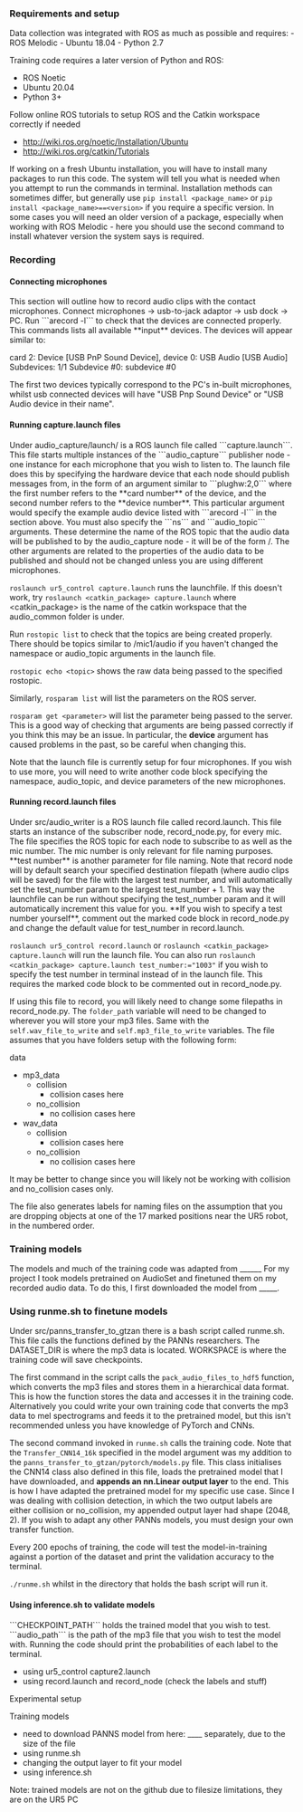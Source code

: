 <h3>Requirements and setup</h3>
Data collection was integrated with ROS as much as possible and requires:
- ROS Melodic 
- Ubuntu 18.04
- Python 2.7

Training code requires a later version of Python and ROS:
- ROS Noetic
- Ubuntu 20.04
- Python 3+

Follow online ROS tutorials to setup ROS and the Catkin workspace correctly if needed
- http://wiki.ros.org/noetic/Installation/Ubuntu
- http://wiki.ros.org/catkin/Tutorials

If working on a fresh Ubuntu installation, you will have to install many packages to run this code. The system will tell you what is needed when 
you attempt to run the commands in terminal. Installation methods can sometimes differ, but generally use
```pip install <package_name>``` or ```pip install <package_name>==<version>``` if you require a specific version. In some cases you will need an 
older version of a package, especially when working with ROS Melodic - here you should use the second command to install whatever version the system says is required. 

<h3>Recording</h3>
<h4> Connecting microphones </h4>
This section will outline how to record audio clips with the contact microphones. Connect microphones -> usb-to-jack adaptor -> usb dock -> PC. 
Run ```arecord -l``` to check that the devices are connected properly. This commands lists all available **input** devices. The devices will appear similar to:

card 2: Device [USB PnP Sound Device], device 0: USB Audio [USB Audio]
  Subdevices: 1/1
  Subdevice #0: subdevice #0

The first two devices typically correspond to the PC's in-built microphones, whilst usb connected devices will have "USB Pnp Sound Device" or "USB Audio device in their name".

<h4> Running capture.launch files </h4>
Under audio_capture/launch/ is a ROS launch file called ```capture.launch```. This file starts multiple instances of the ```audio_capture``` publisher node - one instance for each microphone that you wish to listen to. The launch file does this by specifying the hardware device that each node should publish messages from, in the form of an argument similar to ```plughw:2,0``` where the first number refers to the **card number** of the device, and the second number refers to the **device number**. This particular argument would specify the example audio device listed with ```arecord -l``` in the section above. You must also specify the ```ns``` and ```audio_topic``` arguments. These determine the name of the ROS topic that the audio data will be published to by the audio_capture node - it will be of the form <ns>/<audio_topic>. The other arguments are related to the properties of the audio data to be published and should not be changed unless you are using different microphones.

```roslaunch ur5_control capture.launch``` runs the launchfile. If this doesn't work, try
```roslaunch <catkin_package> capture.launch``` where <catkin_package> is the name of the catkin workspace that the audio_common folder is under. 

Run ```rostopic list``` to check that the topics are being created properly. There should be topics similar to /mic1/audio if you haven't changed the namespace or audio_topic arguments in the launch file. 

```rostopic echo <topic>``` shows the raw data being passed to the specified rostopic. 

Similarly, ```rosparam list``` will list the parameters on the ROS server. 

```rosparam get <parameter>``` will list the parameter being passed to the server. This is a good way of checking that arguments are being passed correctly if you think this may be an issue. In particular, the **device** argument has caused problems in the past, so be careful when changing this.

Note that the launch file is currently setup for four microphones. If you wish to use more, you will need to write another code block specifying the namespace, audio_topic, and device parameters of the new microphones.

<h4> Running record.launch files </h4>
Under src/audio_writer is a ROS launch file called record.launch. This file starts an instance of the subscriber node, record_node.py, for every mic. The file specifies the ROS topic for each node to subscribe to as well as the mic number. The mic number is only relevant for file naming purposes. **test number** is another parameter for file naming. Note that record node will by default search your specified destination filepath (where audio clips will be saved) for the file with the largest test number, and will automatically set the test_number param to the largest test_number + 1. This way the launchfile can be run without specifying the test_number param and it will automatically increment this value for you. **If you wish to specify a test number yourself**, comment out the marked code block in record_node.py and change the default value for test_number in record.launch.

```roslaunch ur5_control record.launch``` or ```roslaunch <catkin_package> capture.launch``` will run the launch file. You can also run 
```roslaunch <catkin_package> capture.launch test_number:="1003"``` if you wish to specify the test number in terminal instead of in the launch file. This requires the marked code block to be commented out in record_node.py. 

If using this file to record, you will likely need to change some filepaths in record_node.py. The ```folder_path``` variable will need to be changed to wherever you will store your mp3 files. Same with the ```self.wav_file_to_write``` and ```self.mp3_file_to_write``` variables. The file assumes that you have folders setup with the following form: 

data
  - mp3_data
      - collision
        - collision cases here
      - no_collision
        - no collision cases here
  - wav_data
    - collision
      - collision cases here
    - no_collision
      - no collision cases here

It may be better to change since you will likely not be working with collision and no_collision cases only.

The file also generates labels for naming files on the assumption that you are dropping objects at one of the 17 marked positions near the UR5 robot, in the numbered order. 

<h3>Training models</h3>
The models and much of the training code was adapted from ______
For my project I took models pretrained on AudioSet and finetuned them on my recorded audio data. To do this, I first downloaded the model from _____.

<h3>Using runme.sh to finetune models</h3>
Under src/panns_transfer_to_gtzan there is a bash script called runme.sh. This file calls the functions defined by the PANNs researchers. The DATASET_DIR is where the mp3 data is located. WORKSPACE is where the training code will save checkpoints. 

The first command in the script calls the ```pack_audio_files_to_hdf5``` function, which converts the mp3 files and stores them in a hierarchical data format. This is how the function stores the data and accesses it in the training code. Alternatively you could write your own training code that converts the mp3 data to mel spectrograms and feeds it to the pretrained model, but this isn't recommended unless you have knowledge of PyTorch and CNNs. 

The second command invoked in ```runme.sh``` calls the training code. Note that the ```Transfer_CNN14_16k``` specified in the model argument was my addition to the ```panns_transfer_to_gtzan/pytorch/models.py``` file. This class initialises the CNN14 class also defined in this file, loads the pretrained model that I have downloaded, and **appends an nn.Linear output layer** to the end. This is how I have adapted the pretrained model for my specific use case. Since I was dealing with collision detection, in which the two output labels are either collision or no_collision, my appended output layer had shape (2048, 2). If you wish to adapt any other PANNs models, you must design your own transfer function. 

Every 200 epochs of training, the code will test the model-in-training against a portion of the dataset and print the validation accuracy to the terminal. 

```./runme.sh``` whilst in the directory that holds the bash script will run it.

<h4>Using inference.sh to validate models</h4>
```CHECKPOINT_PATH``` holds the trained model that you wish to test.
```audio_path``` is the path of the mp3 file that you wish to test the model with. 
Running the code should print the probabilities of each label to the terminal. 


- using ur5_control capture2.launch
- using record.launch and record_node (check the labels and stuff)

Experimental setup

Training models
- need to download PANNS model from here: ____ separately, due to the size of the file
- using runme.sh
- changing the output layer to fit your model
- using inference.sh

Note: trained models are not on the github due to filesize limitations, they are on the UR5 PC